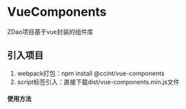 # VueComponents

ZDao项目基于vue封装的组件库

## 引入项目

1. webpack打包：npm install @ccint/vue-components
2. script标签引入：直接下载dist/vue-components.min.js文件


#### 使用方法

```js

```
